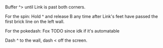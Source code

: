 Buffer ^> until Link is past both corners.

For the spin:
Hold ^ and release B any time after Link's feet have passed the first brick line on the left wall.

For the pokedash:
Fox TODO since idk if it's automatable

Dash ^ to the wall, dash < off the screen.
